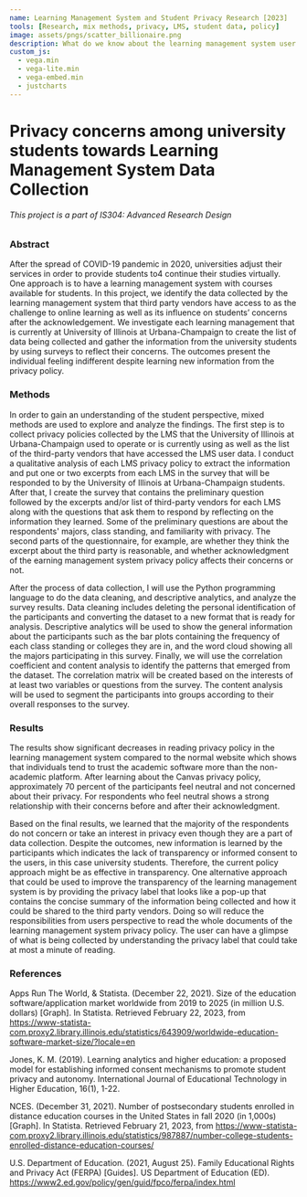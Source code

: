 ```yaml
---
name: Learning Management System and Student Privacy Research [2023]
tools: [Research, mix methods, privacy, LMS, student data, policy]
image: assets/pngs/scatter_billionaire.png
description: What do we know about the learning management system user data collection?
custom_js:
  - vega.min
  - vega-lite.min
  - vega-embed.min
  - justcharts
---
```


# Privacy concerns among university students towards Learning Management System Data Collection

###### This project is a part of IS304: Advanced Research Design


### Abstract

After the spread of COVID-19 pandemic in 2020, universities adjust their services in order to provide students to4 continue their studies virtually. One approach is to have a learning management system with courses available for students. In this project, we identify the data collected by the learning management system that third party vendors have access to as the challenge to online learning as well as its influence on students’ concerns after the acknowledgement. We investigate each learning management that is currently at University of Illinois at Urbana-Champaign to create the list of data being collected and gather the information from the university students by using surveys to reflect their concerns. The outcomes present the individual feeling indifferent despite learning new information from the privacy policy.

### Methods

In order to gain an understanding of the student perspective, mixed methods are used to explore and analyze the findings. The first step is to collect privacy policies collected by the LMS that the University of Illinois at Urbana-Champaign used to operate or is currently using as well as the list of the third-party vendors that have accessed the LMS user data. I conduct a qualitative analysis of each LMS privacy policy to extract the information and put one or two excerpts from each LMS in the survey that will be responded to by the University of Illinois at Urbana-Champaign students. After that, I create the survey that contains the preliminary question followed by the excerpts and/or list of third-party vendors for each LMS along with the questions that ask them to respond by reflecting on the information they learned. Some of the preliminary questions are about the respondents' majors, class standing, and familiarity with privacy. The second parts of the questionnaire, for example, are whether they think the excerpt about the third party is reasonable, and whether acknowledgment of the earning management system privacy policy affects their concerns or not.
  
After the process of data collection, I will use the Python programming language to do the data cleaning, and descriptive analytics, and analyze the survey results. Data cleaning includes deleting the personal identification of the participants and converting the dataset to a new format that is ready for analysis. Descriptive analytics will be used to show the general information about the participants such as the bar plots containing the frequency of each class standing or colleges they are in, and the word cloud showing all the majors participating in this survey. Finally, we will use the correlation coefficient and content analysis to identify the patterns that emerged from the dataset. The correlation matrix will be created based on the interests of at least two variables or questions from the survey. The content analysis will be used to segment the participants into groups according to their overall responses to the survey.

### Results
The results show significant decreases in reading privacy policy in the learning management system compared to the normal website which shows that individuals tend to trust the academic software more than the non-academic platform. After learning about the Canvas privacy policy, approximately 70 percent of the participants feel neutral and not concerned about their privacy. For respondents who feel neutral shows a strong relationship with their concerns before and after their acknowledgment. 
  
Based on the final results, we learned that the majority of the respondents do not concern or take an interest in privacy even though they are a part of data collection. Despite the outcomes, new information is learned by the participants which indicates the lack of transparency or informed consent to the users, in this case university students. Therefore, the current policy approach might be as effective in transparency. One alternative approach that could be used to improve the transparency of the learning management system is by providing the privacy label that looks like a pop-up that contains the concise summary of the information being collected and how it could be shared to the third party vendors. Doing so will reduce the responsibilities from users perspective to read the whole documents of the learning management system privacy policy. The user can have a glimpse of what is being collected by understanding the privacy label that could take at most a minute of reading.


### References

Apps Run The World, & Statista. (December 22, 2021). Size of the education software/application market worldwide from 2019 to 2025 (in million U.S. dollars) [Graph]. In Statista. Retrieved February 22, 2023, from https://www-statista-com.proxy2.library.illinois.edu/statistics/643909/worldwide-education-software-market-size/?locale=en

Jones, K. M. (2019). Learning analytics and higher education: a proposed model for establishing informed consent mechanisms to promote student privacy and autonomy. International Journal of Educational Technology in Higher Education, 16(1), 1-22.

NCES. (December 31, 2021). Number of postsecondary students enrolled in distance education courses in the United States in fall 2020 (in 1,000s) [Graph]. In Statista. Retrieved February 21, 2023, from https://www-statista-com.proxy2.library.illinois.edu/statistics/987887/number-college-students-enrolled-distance-education-courses/

U.S. Department of Education. (2021, August 25). Family Educational Rights and Privacy Act (FERPA) [Guides]. US Department of Education (ED). https://www2.ed.gov/policy/gen/guid/fpco/ferpa/index.html

